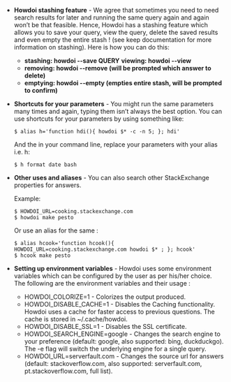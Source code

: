 - **Howdoi stashing feature** - We agree that sometimes you need to need search results for later and running the same query again and again
  won’t be that feasible. Hence, Howdoi has a stashing feature which allows you to save your query, view the query, delete the saved
  results and even empty the entire stash ! (see keep documentation for more information on stashing). Here is how you can do this:

  - **stashing: howdoi --save QUERY** **viewing: howdoi --view**
  - **removing: howdoi --remove (will be prompted which answer to delete)**
  - **emptying: howdoi --empty (empties entire stash, will be prompted to confirm)**

- **Shortcuts for your parameters** - You might run the same parameters many times and again, typing them isn’t always the best option. You can use shortcuts for your parameters by using something like:

  ```
  $ alias h='function hdi(){ howdoi $* -c -n 5; }; hdi'
  ```

  And the in your command line, replace your parameters with your alias i.e. h:

  ```
  $ h format date bash
  ```

- **Other uses and aliases** - You can also search other StackExchange properties for answers.

  Example:

  ```
  $ HOWDOI_URL=cooking.stackexchange.com
  $ howdoi make pesto
  ```

  Or use an alias for the same :

  ```
  $ alias hcook='function hcook(){ HOWDOI_URL=cooking.stackexchange.com howdoi $* ; }; hcook'
  $ hcook make pesto
  ```

- **Setting up environment variables** - Howdoi uses some environment variables which can be configured by the user as per his/her choice.
  The following are the environment variables and their usage :

  - HOWDOI_COLORIZE=1 - Colorizes the output produced.
  - HOWDOI_DISABLE_CACHE=1 - Disables the Caching functionality.
    Howdoi uses a cache for faster access to previous questions. The
    cache is stored in ~/.cache/howdoi.
  - HOWDOI_DISABLE_SSL=1 - Disables the SSL certificate.
  - HOWDOI_SEARCH_ENGINE=google - Changes the search engine to your
    preference (default: google, also supported: bing, duckduckgo).
    The -e flag will switch the underlying engine for a single query.
  - HOWDOI_URL=serverfault.com - Changes the source url for answers
    (default: stackoverflow.com, also supported: serverfault.com,
    pt.stackoverflow.com, full list).
